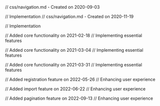 // css/navigation.md - Created on 2020-09-03

// Implementation
// css/navigation.md - Created on 2020-11-19

// Implementation

// Added core functionality on 2021-02-18
// Implementing essential features

// Added core functionality on 2021-03-04
// Implementing essential features

// Added core functionality on 2021-03-31
// Implementing essential features

// Added registration feature on 2022-05-26
// Enhancing user experience

// Added import feature on 2022-06-22
// Enhancing user experience

// Added pagination feature on 2022-09-13
// Enhancing user experience
